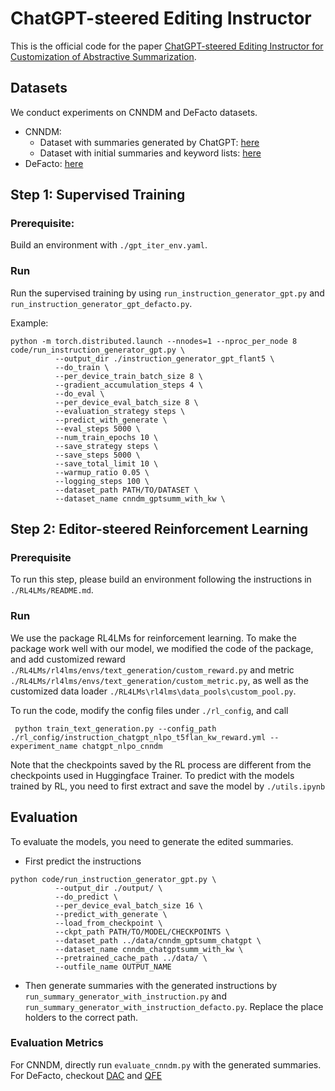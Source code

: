 # ChatGPT-steered Editing Instructor
This is the official code for the paper [ChatGPT-steered Editing Instructor for Customization of Abstractive Summarization]().

## Datasets
We conduct experiments on CNNDM and DeFacto datasets.
* CNNDM: 
    - Dataset with summaries generated by ChatGPT: [here]()
    - Dataset with initial summaries and keyword lists: [here]()
* DeFacto: [here]()

## Step 1: Supervised Training
### Prerequisite: 
Build an environment with `./gpt_iter_env.yaml`.
### Run
Run the supervised training by using `run_instruction_generator_gpt.py` and `run_instruction_generator_gpt_defacto.py`.

Example:
```
python -m torch.distributed.launch --nnodes=1 --nproc_per_node 8 code/run_instruction_generator_gpt.py \
          --output_dir ./instruction_generator_gpt_flant5 \
          --do_train \
          --per_device_train_batch_size 8 \
          --gradient_accumulation_steps 4 \
          --do_eval \
          --per_device_eval_batch_size 8 \
          --evaluation_strategy steps \
          --predict_with_generate \
          --eval_steps 5000 \
          --num_train_epochs 10 \
          --save_strategy steps \
          --save_steps 5000 \
          --save_total_limit 10 \
          --warmup_ratio 0.05 \
          --logging_steps 100 \
          --dataset_path PATH/TO/DATASET \
          --dataset_name cnndm_gptsumm_with_kw \
```

## Step 2: Editor-steered Reinforcement Learning
### Prerequisite
To run this step, please build an environment following the instructions in `./RL4LMs/README.md`.
### Run
We use the package RL4LMs for reinforcement learning. To make the package work well with our model, we modified the code of the package, and add customized reward `./RL4LMs/rl4lms/envs/text_generation/custom_reward.py` and metric `./RL4LMs/rl4lms/envs/text_generation/custom_metric.py`, as well as the customized data loader `./RL4LMs\rl4lms\data_pools\custom_pool.py`.

To run the code, modify the config files under `./rl_config`, and call
```
 python train_text_generation.py --config_path ./rl_config/instruction_chatgpt_nlpo_t5flan_kw_reward.yml --experiment_name chatgpt_nlpo_cnndm

```

Note that the checkpoints saved by the RL process are different from the checkpoints used in Huggingface Trainer. To predict with the models trained by RL, you need to first extract and save the model by `./utils.ipynb`
## Evaluation
To evaluate the models, you need to generate the edited summaries.
* First predict the instructions 
```
python code/run_instruction_generator_gpt.py \
          --output_dir ./output/ \
          --do_predict \
          --per_device_eval_batch_size 16 \
          --predict_with_generate \
          --load_from_checkpoint \
          --ckpt_path PATH/TO/MODEL/CHECKPOINTS \
          --dataset_path ../data/cnndm_gptsumm_chatgpt \
          --dataset_name cnndm_chatgptsumm_with_kw \
          --pretrained_cache_path ../data/ \
          --outfile_name OUTPUT_NAME
```

* Then generate summaries with the generated instructions by `run_summary_generator_with_instruction.py` and `run_summary_generator_with_instruction_defacto.py`. Replace the place holders to the correct path.


### Evaluation Metrics
For CNNDM, directly run `evaluate_cnndm.py` with the generated summaries.
For DeFacto, checkout [DAC](https://github.com/tagoyal/factuality-datasets) and [QFE](https://github.com/salesforce/QAFactEval)